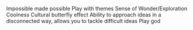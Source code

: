 Impossible made possible
Play with themes
Sense of Wonder/Exploration
Coolness
Cultural butterfly effect
Ability to approach ideas in a disconnected way, allows you to tackle difficult ideas
Play god